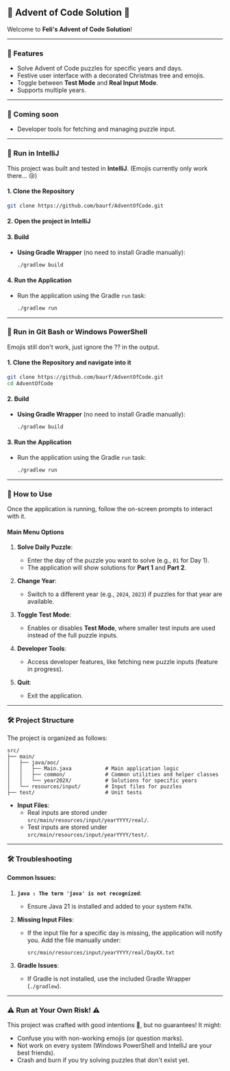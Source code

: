 ## 🎄 Advent of Code Solution 🎄

Welcome to **Feli's Advent of Code Solution**! 

---

### 🌟 Features

- Solve Advent of Code puzzles for specific years and days.
- Festive user interface with a decorated Christmas tree and emojis.
- Toggle between **Test Mode** and **Real Input Mode**.
- Supports multiple years.
---

### 🌟 Coming soon

- Developer tools for fetching and managing puzzle input.

---

### 🚀 Run in IntelliJ

This project was built and tested in **IntelliJ**. (Emojis currently only work there... 😢)

#### 1. Clone the Repository

```bash
git clone https://github.com/baurf/AdventOfCode.git
```

#### 2. Open the project in IntelliJ
#### 3. Build

- **Using Gradle Wrapper** (no need to install Gradle manually):
  ```bash
  ./gradlew build
  ```

#### 4. Run the Application

- Run the application using the Gradle `run` task:
  ```bash
  ./gradlew run
  ```
---

### 🚀 Run in Git Bash or Windows PowerShell

Emojis still don't work, just ignore the ?? in the output.

#### 1. Clone the Repository and navigate into it

```bash
git clone https://github.com/baurf/AdventOfCode.git
cd AdventOfCode
```

#### 2. Build

- **Using Gradle Wrapper** (no need to install Gradle manually):
  ```bash
  ./gradlew build
  ```

#### 3. Run the Application

- Run the application using the Gradle `run` task:
  ```bash
  ./gradlew run
  ```
---

### 🎄 How to Use

Once the application is running, follow the on-screen prompts to interact with it.

#### Main Menu Options

1. **Solve Daily Puzzle**:
    - Enter the day of the puzzle you want to solve (e.g., `01` for Day 1).
    - The application will show solutions for **Part 1** and **Part 2**.

2. **Change Year**:
    - Switch to a different year (e.g., `2024`, `2023`) if puzzles for that year are available.

3. **Toggle Test Mode**:
    - Enables or disables **Test Mode**, where smaller test inputs are used instead of the full puzzle inputs.

4. **Developer Tools**:
    - Access developer features, like fetching new puzzle inputs (feature in progress).

5. **Quit**:
    - Exit the application.

---

### 🛠 Project Structure

The project is organized as follows:

```plaintext
src/
├── main/
│   ├── java/aoc/
│   │   ├── Main.java           # Main application logic
│   │   ├── common/             # Common utilities and helper classes
│   │   └── year202X/           # Solutions for specific years
│   └── resources/input/        # Input files for puzzles
├── test/                       # Unit tests
```

- **Input Files**:
    - Real inputs are stored under `src/main/resources/input/yearYYYY/real/`.
    - Test inputs are stored under `src/main/resources/input/yearYYYY/test/`.

---

### 🛠️ Troubleshooting

#### Common Issues:

1. **`java : The term 'java' is not recognized`**:
    - Ensure Java 21 is installed and added to your system `PATH`.

2. **Missing Input Files**:
    - If the input file for a specific day is missing, the application will notify you. Add the file manually under:
      ```
      src/main/resources/input/yearYYYY/real/DayXX.txt
      ```

3. **Gradle Issues**:
    - If Gradle is not installed, use the included Gradle Wrapper (`./gradlew`).

---

### ⚠️ Run at Your Own Risk! ⚠️
This project was crafted with good intentions 🎁, but no guarantees! It might:

- Confuse you with non-working emojis (or question marks).
- Not work on every system (Windows PowerShell and IntelliJ are your best friends).
- Crash and burn if you try solving puzzles that don't exist yet.